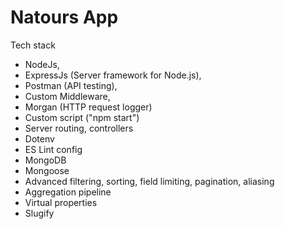 # Natours App

Tech stack

- NodeJs,
- ExpressJs (Server framework for Node.js),
- Postman (API testing),
- Custom Middleware,
- Morgan (HTTP request logger)
- Custom script ("npm start")
- Server routing, controllers
- Dotenv
- ES Lint config
- MongoDB
- Mongoose
- Advanced filtering, sorting, field limiting, pagination, aliasing
- Aggregation pipeline
- Virtual properties
- Slugify
